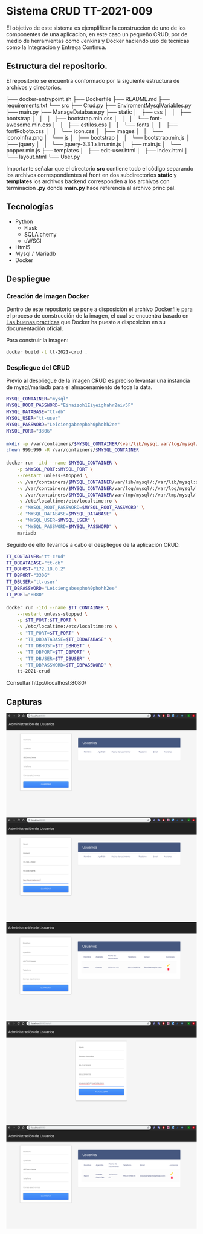 # Sistema CRUD TT-2021-009

El objetivo de este sistema es ejemplificar la construccion de uno de los componentes de una aplicacion, en este caso un pequeño CRUD, por de medio de herramientas como Jenkins y Docker haciendo uso de tecnicas como la Integración y Entrega Continua.

## Estructura del repositorio.

El repositorio se encuentra conformado por la siguiente estructura de archivos y directorios.

├── docker-entrypoint.sh
├── Dockerfile
├── README.md
├── requirements.txt
└── src
    ├── Crud.py
    ├── EnviromentMysqlVariables.py
    ├── main.py
    ├── ManageDatabase.py
    ├── static
    │   ├── css
    │   │   ├── bootstrap
    │   │   │   ├── bootstrap.min.css
    │   │   │   └── font-awesome.min.css
    │   │   ├── estilos.css
    │   │   └── fonts
    │   │       ├── fontRoboto.css
    │   │       └── icon.css
    │   ├── images
    │   │   └── iconoInfra.png
    │   └── js
    │       ├── bootstrap
    │       │   └── bootstrap.min.js
    │       ├── jquery
    │       │   └── jquery-3.3.1.slim.min.js
    │       ├── main.js
    │       └── popper.min.js
    ├── templates
    │   ├── edit-user.html
    │   ├── index.html
    │   └── layout.html
    └── User.py 

Importante señalar que el directorio **src** contiene todo el código separando los archivos correspondientes al front en dos subdirectorios **static** y **templates** los archivos backend corresponden a los archivos con terminacion **.py** donde **main.py** hace referencia al archivo principal.

## Tecnologías

* Python
  * Flask
  * SQLAlchemy
  * uWSGI
* Html5
* Mysql / Mariadb
* Docker

## Despliegue

### Creación de imagen Docker

Dentro de este repositorio se pone a disposición el archivo [Dockerfile](Dockerfile) para el proceso de construcción de la imagen, el cual se encuentra basado en [Las buenas practicas](https://docs.docker.com/develop/develop-images/dockerfile_best-practices/) que Docker ha puesto a disposicion en su documentación oficial.

Para construir la imagen:

```bash
docker build -t tt-2021-crud .
```

### Despliegue del CRUD

Previo al despliegue de la imagen CRUD es preciso levantar una instancia de mysql/mariadb para el almacenamiento de toda la data.

```bash
MYSQL_CONTAINER="mysql"
MYSQL_ROOT_PASSWORD="Einaizoh1Eiyeighahr2aiv5F"
MYSQL_DATABASE="tt-db"
MYSQL_USER="tt-user"
MYSQL_PASSWORD="Leiciengabeephoh0phohh2ee"
MYSQL_PORT="3306"

mkdir -p /var/containers/$MYSQL_CONTAINER/{var/lib/mysql,var/log/mysql/,var/tmp/mysql/}
chown 999:999 -R /var/containers/$MYSQL_CONTAINER

docker run -itd --name $MYSQL_CONTAINER \
    -p $MYSQL_PORT:$MYSQL_PORT \
    --restart unless-stopped \
    -v /var/containers/$MYSQL_CONTAINER/var/lib/mysql/:/var/lib/mysql:z \
    -v /var/containers/$MYSQL_CONTAINER/var/log/mysql/:/var/log/mysql/:z \
    -v /var/containers/$MYSQL_CONTAINER/var/tmp/mysql/:/var/tmp/mysql/:z \
    -v /etc/localtime:/etc/localtime:ro \
    -e "MYSQL_ROOT_PASSWORD=$MYSQL_ROOT_PASSWORD" \
    -e "MYSQL_DATABASE=$MYSQL_DATABASE" \
    -e "MYSQL_USER=$MYSQL_USER" \
    -e "MYSQL_PASSWORD=$MYSQL_PASSWORD" \
    mariadb
```

Seguido de ello llevamos a cabo el despliegue de la aplicación CRUD.

```bash
TT_CONTAINER="tt-crud"
TT_DBDATABASE="tt-db"
TT_DBHOST="172.18.0.2"
TT_DBPORT="3306"
TT_DBUSER="tt-user"
TT_DBPASSWORD="Leiciengabeephoh0phohh2ee"
TT_PORT="8080"

docker run -itd --name $TT_CONTAINER \
    --restart unless-stopped \
    -p $TT_PORT:$TT_PORT \
    -v /etc/localtime:/etc/localtime:ro \
    -e "TT_PORT=$TT_PORT" \
    -e "TT_DBDATABASE=$TT_DBDATABASE" \
    -e "TT_DBHOST=$TT_DBHOST" \
    -e "TT_DBPORT=$TT_DBPORT" \
    -e "TT_DBUSER=$TT_DBUSER" \
    -e "TT_DBPASSWORD=$TT_DBPASSWORD" \
    tt-2021-crud
```

Consultar http://localhost:8080/

## Capturas

![Imagen](images/imagen01.png)
![Imagen](images/imagen02.png)
![Imagen](images/imagen03.png)
![Imagen](images/imagen04.png)
![Imagen](images/imagen05.png)